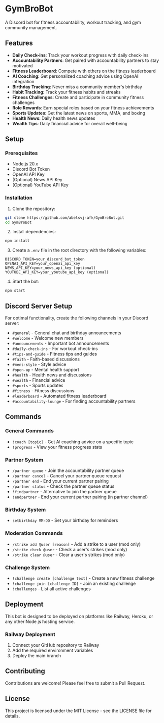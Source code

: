 # GymBroBot

A Discord bot for fitness accountability, workout tracking, and gym community management.

## Features

- **Daily Check-ins**: Track your workout progress with daily check-ins
- **Accountability Partners**: Get paired with accountability partners to stay motivated
- **Fitness Leaderboard**: Compete with others on the fitness leaderboard
- **AI Coaching**: Get personalized coaching advice using OpenAI integration
- **Birthday Tracking**: Never miss a community member's birthday
- **Habit Tracking**: Track your fitness habits and streaks
- **Fitness Challenges**: Create and participate in community fitness challenges
- **Role Rewards**: Earn special roles based on your fitness achievements
- **Sports Updates**: Get the latest news on sports, MMA, and boxing
- **Health News**: Daily health news updates
- **Wealth Tips**: Daily financial advice for overall well-being

## Setup

### Prerequisites

- Node.js 20.x
- Discord Bot Token
- OpenAI API Key
- (Optional) News API Key
- (Optional) YouTube API Key

### Installation

1. Clone the repository:
```bash
git clone https://github.com/abelsvj-afk/GymBroBot.git
cd GymBroBot
```

2. Install dependencies:
```bash
npm install
```

3. Create a `.env` file in the root directory with the following variables:
```
DISCORD_TOKEN=your_discord_bot_token
OPENAI_API_KEY=your_openai_api_key
NEWS_API_KEY=your_news_api_key (optional)
YOUTUBE_API_KEY=your_youtube_api_key (optional)
```

4. Start the bot:
```bash
npm start
```

## Discord Server Setup

For optimal functionality, create the following channels in your Discord server:

- `#general` - General chat and birthday announcements
- `#welcome` - Welcome new members
- `#announcements` - Important bot announcements
- `#daily-check-ins` - For workout check-ins
- `#tips-and-guide` - Fitness tips and guides
- `#faith` - Faith-based discussions
- `#mens-style` - Style advice
- `#open-up` - Mental health support
- `#health` - Health news and discussions
- `#wealth` - Financial advice
- `#sports` - Sports updates
- `#fitness` - Fitness discussions
- `#leaderboard` - Automated fitness leaderboard
- `#accountability-lounge` - For finding accountability partners

## Commands

### General Commands
- `!coach [topic]` - Get AI coaching advice on a specific topic
- `!progress` - View your fitness progress stats

### Partner System
- `/partner queue` - Join the accountability partner queue
- `/partner cancel` - Cancel your partner queue request
- `/partner end` - End your current partner pairing
- `/partner status` - Check the partner queue status
- `!findpartner` - Alternative to join the partner queue
- `!endpartner` - End your current partner pairing (in partner channel)

### Birthday System
- `setbirthday MM-DD` - Set your birthday for reminders

### Moderation Commands
- `/strike add @user [reason]` - Add a strike to a user (mod only)
- `/strike check @user` - Check a user's strikes (mod only)
- `/strike clear @user` - Clear a user's strikes (mod only)

### Challenge System
- `!challenge create [challenge text]` - Create a new fitness challenge
- `!challenge join [challenge ID]` - Join an existing challenge
- `!challenges` - List all active challenges

## Deployment

This bot is designed to be deployed on platforms like Railway, Heroku, or any other Node.js hosting service.

### Railway Deployment
1. Connect your GitHub repository to Railway
2. Add the required environment variables
3. Deploy the main branch

## Contributing

Contributions are welcome! Please feel free to submit a Pull Request.

## License

This project is licensed under the MIT License - see the LICENSE file for details.